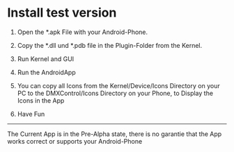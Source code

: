 Install test version
======================
1. Open the *.apk File with your Android-Phone.
2. Copy the *.dll und *.pdb file in the Plugin-Folder from the Kernel.

3. Run Kernel and GUI
4. Run the AndroidApp
5. You can copy all Icons from the Kernel/Device/Icons Directory on your PC to the DMXControl/Icons Directory on your Phone, to Display the Icons in the App
6. Have Fun


----------------------------------------------------------------------
The Current App is in the Pre-Alpha state, there is no garantie that the App works correct or supports your Android-Phone
